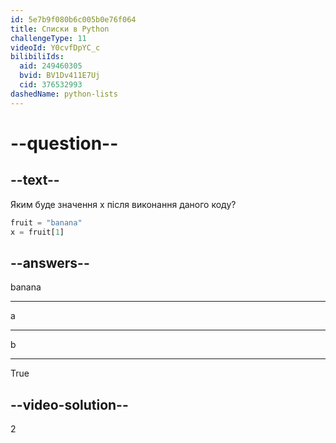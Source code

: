 ```yaml
---
id: 5e7b9f080b6c005b0e76f064
title: Списки в Python
challengeType: 11
videoId: Y0cvfDpYC_c
bilibiliIds:
  aid: 249460305
  bvid: BV1Dv411E7Uj
  cid: 376532993
dashedName: python-lists
---
```


# --question--

## --text--

Яким буде значення x після виконання даного коду?

```python
fruit = "banana"
x = fruit[1]
```

## --answers--

banana

---

a

---

b

---

True

## --video-solution--

2

